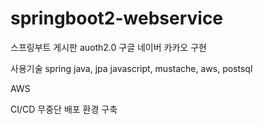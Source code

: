 # springboot2-webservice
스프링부트 게시판 auoth2.0 구글 네이버 카카오 구현

사용기술
spring java, jpa javascript, mustache, aws, postsql

AWS

CI/CD 무중단 배포 환경 구축
